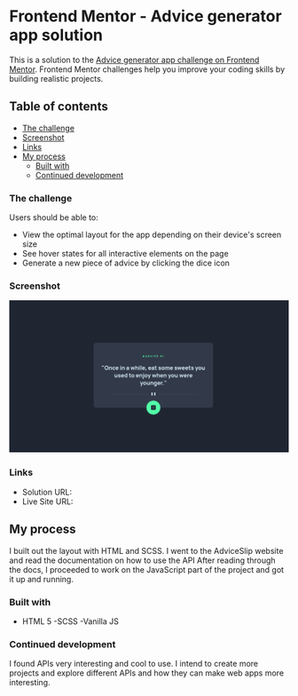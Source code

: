 # Frontend Mentor - Advice generator app solution

This is a solution to the [Advice generator app challenge on Frontend Mentor](https://www.frontendmentor.io/challenges/advice-generator-app-QdUG-13db). Frontend Mentor challenges help you improve your coding skills by building realistic projects.

## Table of contents

  - [The challenge](#the-challenge)
  - [Screenshot](#screenshot)
  - [Links](#links)
- [My process](#my-process)
  - [Built with](#built-with)
  - [Continued development](#continued-development)



### The challenge

Users should be able to:

- View the optimal layout for the app depending on their device's screen size
- See hover states for all interactive elements on the page
- Generate a new piece of advice by clicking the dice icon

### Screenshot

![](./preview.png)


### Links

- Solution URL: [](https://your-solution-url.com)
- Live Site URL: [](https://your-live-site-url.com)

## My process

I built out the layout with HTML and SCSS.
I went to the AdviceSlip website and read the documentation on how to use the API
After reading through the docs, I proceeded to work on the JavaScript part of the project and got it up and running.

### Built with

- HTML 5
-SCSS
-Vanilla JS


### Continued development

I found APIs very interesting and cool to use. I intend to create more projects and explore different APIs and how they can make web apps more interesting.